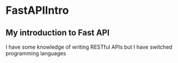 # FastAPIIntro
## My introduction to Fast API
I have some knowledge of writing RESTful APIs but I have switched programming languages